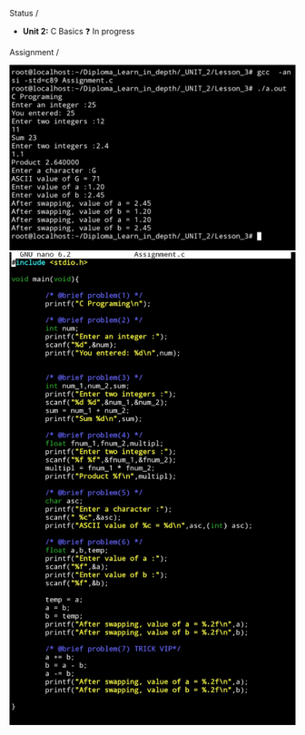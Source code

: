 Status / 

- **Unit 2:** C Basics ❓ In progress

Assignment /

![Project Logo](IMG_20241204_163115.jpg)
![Project Logo](IMG_20241204_163204.jpg)

